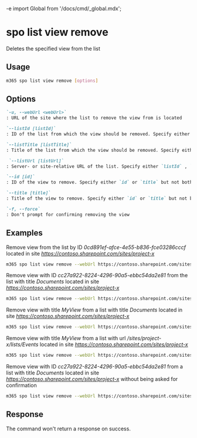 -e <!-- DISCLAIMER: All secrets, passwords, and sensitive values in this document are examples only and not real credentials. -->
import Global from '/docs/cmd/_global.mdx';

# spo list view remove

Deletes the specified view from the list

## Usage

```sh
m365 spo list view remove [options]
```

## Options

```md definition-list
`-u, --webUrl <webUrl>`
: URL of the site where the list to remove the view from is located

`--listId [listId]`
: ID of the list from which the view should be removed. Specify either `listId`, `listTitle`, or `listUrl`.

`--listTitle [listTitle]`
: Title of the list from which the view should be removed. Specify either `listId`, `listTitle`, or `listUrl`.

 `--listUrl [listUrl]`
: Server- or site-relative URL of the list. Specify either `listId` , `listTitle` or `listUrl`.

`--id [id]`
: ID of the view to remove. Specify either `id` or `title` but not both

`--title [title]`
: Title of the view to remove. Specify either `id` or `title` but not both

`-f, --force`
: Don't prompt for confirming removing the view
```

<Global />

## Examples

Remove view from the list by ID _0cd891ef-afce-4e55-b836-fce03286cccf_ located in site _https://contoso.sharepoint.com/sites/project-x_

```sh
m365 spo list view remove --webUrl https://contoso.sharepoint.com/sites/project-x --listId 0cd891ef-afce-4e55-b836-fce03286cccf --id cc27a922-8224-4296-90a5-ebbc54da2e81
```

Remove view with ID _cc27a922-8224-4296-90a5-ebbc54da2e81_ from the list with title _Documents_ located in site _https://contoso.sharepoint.com/sites/project-x_

```sh
m365 spo list view remove --webUrl https://contoso.sharepoint.com/sites/project-x --listTitle Documents --id cc27a922-8224-4296-90a5-ebbc54da2e81
```

Remove view with title _MyView_ from a list with title _Documents_ located in site _https://contoso.sharepoint.com/sites/project-x_

```sh
m365 spo list view remove --webUrl https://contoso.sharepoint.com/sites/project-x --listTitle Documents --title MyView
```

Remove view with title _MyView_ from a list with url _/sites/project-x/lists/Events_ located in site _https://contoso.sharepoint.com/sites/project-x_

```sh
m365 spo list view remove --webUrl https://contoso.sharepoint.com/sites/project-x --listUrl '/sites/project-x/lists/Events' --title MyView
```

Remove view with ID _cc27a922-8224-4296-90a5-ebbc54da2e81_ from a list with title _Documents_ located in site _https://contoso.sharepoint.com/sites/project-x_ without being asked for confirmation

```sh
m365 spo list view remove --webUrl https://contoso.sharepoint.com/sites/project-x --listTitle Documents --id cc27a922-8224-4296-90a5-ebbc54da2e81 --force
```

## Response

The command won't return a response on success.
